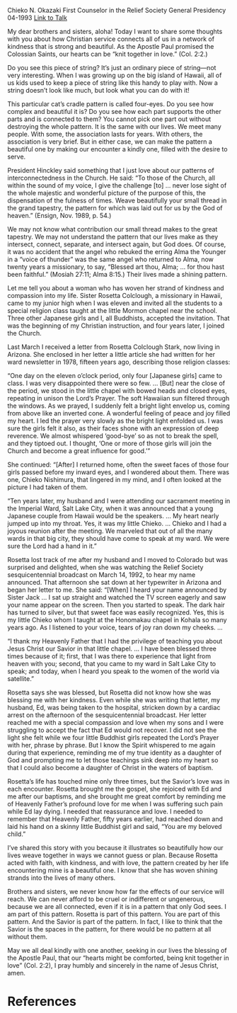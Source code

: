Chieko N. Okazaki
First Counselor in the Relief Society General Presidency
04-1993
[Link to Talk](https://www.churchofjesuschrist.org/study/general-conference/1993/04/cats-cradle-of-kindness?lang=eng)

My dear brothers and sisters, aloha! Today I want to share some thoughts with you about how Christian service connects all of us in a network of kindness that is strong and beautiful. As the Apostle Paul promised the Colossian Saints, our hearts can be “knit together in love.” (Col. 2:2.)

Do you see this piece of string? It’s just an ordinary piece of string—not very interesting. When I was growing up on the big island of Hawaii, all of us kids used to keep a piece of string like this handy to play with. Now a string doesn’t look like much, but look what you can do with it!

This particular cat’s cradle pattern is called four-eyes. Do you see how complex and beautiful it is? Do you see how each part supports the other parts and is connected to them? You cannot pick one part out without destroying the whole pattern. It is the same with our lives. We meet many people. With some, the association lasts for years. With others, the association is very brief. But in either case, we can make the pattern a beautiful one by making our encounter a kindly one, filled with the desire to serve.

President Hinckley said something that I just love about our patterns of interconnectedness in the Church. He said: “To those of the Church, all within the sound of my voice, I give the challenge [to] … never lose sight of the whole majestic and wonderful picture of the purpose of this, the dispensation of the fulness of times. Weave beautifully your small thread in the grand tapestry, the pattern for which was laid out for us by the God of heaven.” (Ensign, Nov. 1989, p. 54.)

We may not know what contribution our small thread makes to the great tapestry. We may not understand the pattern that our lives make as they intersect, connect, separate, and intersect again, but God does. Of course, it was no accident that the angel who rebuked the erring Alma the Younger in a “voice of thunder” was the same angel who returned to Alma, now twenty years a missionary, to say, “Blessed art thou, Alma; … for thou hast been faithful.” (Mosiah 27:11; Alma 8:15.) Their lives made a shining pattern.

Let me tell you about a woman who has woven her strand of kindness and compassion into my life. Sister Rosetta Colclough, a missionary in Hawaii, came to my junior high when I was eleven and invited all the students to a special religion class taught at the little Mormon chapel near the school. Three other Japanese girls and I, all Buddhists, accepted the invitation. That was the beginning of my Christian instruction, and four years later, I joined the Church.

Last March I received a letter from Rosetta Colclough Stark, now living in Arizona. She enclosed in her letter a little article she had written for her ward newsletter in 1978, fifteen years ago, describing those religion classes:

“One day on the eleven o’clock period, only four [Japanese girls] came to class. I was very disappointed there were so few. … [But] near the close of the period, we stood in the little chapel with bowed heads and closed eyes, repeating in unison the Lord’s Prayer. The soft Hawaiian sun filtered through the windows. As we prayed, I suddenly felt a bright light envelop us, coming from above like an inverted cone. A wonderful feeling of peace and joy filled my heart. I led the prayer very slowly as the bright light enfolded us. I was sure the girls felt it also, as their faces shone with an expression of deep reverence. We almost whispered ‘good-bye’ so as not to break the spell, and they tiptoed out. I thought, ‘One or more of those girls will join the Church and become a great influence for good.’”

She continued: “[After] I returned home, often the sweet faces of those four girls passed before my inward eyes, and I wondered about them. There was one, Chieko Nishimura, that lingered in my mind, and I often looked at the picture I had taken of them.

“Ten years later, my husband and I were attending our sacrament meeting in the Imperial Ward, Salt Lake City, when it was announced that a young Japanese couple from Hawaii would be the speakers. … My heart nearly jumped up into my throat. Yes, it was my little Chieko. … Chieko and I had a joyous reunion after the meeting. We marveled that out of all the many wards in that big city, they should have come to speak at my ward. We were sure the Lord had a hand in it.”

Rosetta lost track of me after my husband and I moved to Colorado but was surprised and delighted, when she was watching the Relief Society sesquicentennial broadcast on March 14, 1992, to hear my name announced. That afternoon she sat down at her typewriter in Arizona and began her letter to me. She said: “[When] I heard your name announced by Sister Jack … I sat up straight and watched the TV screen eagerly and saw your name appear on the screen. Then you started to speak. The dark hair has turned to silver, but that sweet face was easily recognized. Yes, this is my little Chieko whom I taught at the Honomakau chapel in Kohala so many years ago. As I listened to your voice, tears of joy ran down my cheeks. …

“I thank my Heavenly Father that I had the privilege of teaching you about Jesus Christ our Savior in that little chapel. … I have been blessed three times because of it; first, that I was there to experience that light from heaven with you; second, that you came to my ward in Salt Lake City to speak; and today, when I heard you speak to the women of the world via satellite.”

Rosetta says she was blessed, but Rosetta did not know how she was blessing me with her kindness. Even while she was writing that letter, my husband, Ed, was being taken to the hospital, stricken down by a cardiac arrest on the afternoon of the sesquicentennial broadcast. Her letter reached me with a special compassion and love when my sons and I were struggling to accept the fact that Ed would not recover. I did not see the light she felt while we four little Buddhist girls repeated the Lord’s Prayer with her, phrase by phrase. But I know the Spirit whispered to me again during that experience, reminding me of my true identity as a daughter of God and prompting me to let those teachings sink deep into my heart so that I could also become a daughter of Christ in the waters of baptism.

Rosetta’s life has touched mine only three times, but the Savior’s love was in each encounter. Rosetta brought me the gospel, she rejoiced with Ed and me after our baptisms, and she brought me great comfort by reminding me of Heavenly Father’s profound love for me when I was suffering such pain while Ed lay dying. I needed that reassurance and love. I needed to remember that Heavenly Father, fifty years earlier, had reached down and laid his hand on a skinny little Buddhist girl and said, “You are my beloved child.”

I’ve shared this story with you because it illustrates so beautifully how our lives weave together in ways we cannot guess or plan. Because Rosetta acted with faith, with kindness, and with love, the pattern created by her life encountering mine is a beautiful one. I know that she has woven shining strands into the lives of many others.

Brothers and sisters, we never know how far the effects of our service will reach. We can never afford to be cruel or indifferent or ungenerous, because we are all connected, even if it is in a pattern that only God sees. I am part of this pattern. Rosetta is part of this pattern. You are part of this pattern. And the Savior is part of the pattern. In fact, I like to think that the Savior is the spaces in the pattern, for there would be no pattern at all without them.

May we all deal kindly with one another, seeking in our lives the blessing of the Apostle Paul, that our “hearts might be comforted, being knit together in love” (Col. 2:2), I pray humbly and sincerely in the name of Jesus Christ, amen.

# References
